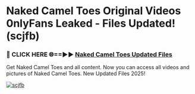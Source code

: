 # Naked Camel Toes Original Videos 0nlyFans Leaked - Files Updated! (scjfb)

<h3>🔴 CLICK HERE 🌐==►► <a href="https://tinyurl.com/yckcrads" rel="nofollow">Naked Camel Toes Updated Files</a></h3>

Get Naked Camel Toes and all content. Now you can access all videos and pictures of Naked Camel Toes. New Updated Files 2025!

[![scjfb](https://i.imgur.com/hpKpOFt.gif)](https://tinyurl.com/yckcrads)
